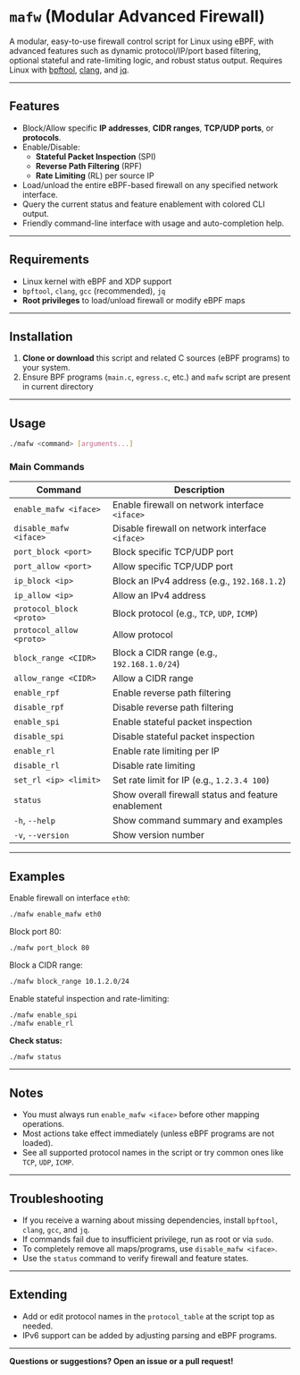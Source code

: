 # `mafw` (Modular Advanced Firewall)

A modular, easy-to-use firewall control script for Linux using eBPF, with advanced features such as dynamic protocol/IP/port based filtering, optional stateful and rate-limiting logic, and robust status output. Requires Linux with [bpftool](https://man7.org/linux/man-pages/man8/bpftool.8.html), [clang](https://clang.llvm.org/), and [jq](https://stedolan.github.io/jq/).

---

## Features

- Block/Allow specific **IP addresses**, **CIDR ranges**, **TCP/UDP ports**, or **protocols**.
- Enable/Disable:
  - **Stateful Packet Inspection** (SPI)
  - **Reverse Path Filtering** (RPF)
  - **Rate Limiting** (RL) per source IP
- Load/unload the entire eBPF-based firewall on any specified network interface.
- Query the current status and feature enablement with colored CLI output.
- Friendly command-line interface with usage and auto-completion help.

---

## Requirements

- Linux kernel with eBPF and XDP support
- `bpftool`, `clang`, `gcc` (recommended), `jq`
- **Root privileges** to load/unload firewall or modify eBPF maps

---

## Installation

1. **Clone or download** this script and related C sources (eBPF programs) to your system.
2. Ensure BPF programs (`main.c`, `egress.c`, etc.) and `mafw` script are present in current directory
---

## Usage

```bash
./mafw <command> [arguments...]
```

### Main Commands

| Command                      | Description                                                           |
|------------------------------|-----------------------------------------------------------------------|
| `enable_mafw <iface>`        | Enable firewall on network interface `<iface>`                        |
| `disable_mafw <iface>`       | Disable firewall on network interface `<iface>`                       |
| `port_block <port>`          | Block specific TCP/UDP port                                          |
| `port_allow <port>`          | Allow specific TCP/UDP port                                          |
| `ip_block <ip>`              | Block an IPv4 address (e.g., `192.168.1.2`)                          |
| `ip_allow <ip>`              | Allow an IPv4 address                                                |
| `protocol_block <proto>`     | Block protocol (e.g., `TCP`, `UDP`, `ICMP`)                          |
| `protocol_allow <proto>`     | Allow protocol                                                       |
| `block_range <CIDR>`         | Block a CIDR range (e.g., `192.168.1.0/24`)                          |
| `allow_range <CIDR>`         | Allow a CIDR range                                                   |
| `enable_rpf`                 | Enable reverse path filtering                                        |
| `disable_rpf`                | Disable reverse path filtering                                       |
| `enable_spi`                 | Enable stateful packet inspection                                    |
| `disable_spi`                | Disable stateful packet inspection                                   |
| `enable_rl`                  | Enable rate limiting per IP                                          |
| `disable_rl`                 | Disable rate limiting                                                |
| `set_rl <ip> <limit>`        | Set rate limit for IP (e.g., `1.2.3.4 100`)                          |
| `status`                     | Show overall firewall status and feature enablement                  |
| `-h`, `--help`               | Show command summary and examples                                    |
| `-v`, `--version`            | Show version number                                                  |

---

## Examples

Enable firewall on interface `eth0`:

```bash
./mafw enable_mafw eth0
```

Block port 80:

```bash
./mafw port_block 80
```

Block a CIDR range:

```bash
./mafw block_range 10.1.2.0/24
```

Enable stateful inspection and rate-limiting:

```bash
./mafw enable_spi
./mafw enable_rl
```

**Check status:**
```bash
./mafw status
```

---

## Notes

- You must always run `enable_mafw <iface>` before other mapping operations.
- Most actions take effect immediately (unless eBPF programs are not loaded).
- See all supported protocol names in the script or try common ones like `TCP`, `UDP`, `ICMP`.

---

## Troubleshooting

- If you receive a warning about missing dependencies, install `bpftool`, `clang`, `gcc`, and `jq`.
- If commands fail due to insufficient privilege, run as root or via `sudo`.
- To completely remove all maps/programs, use `disable_mafw <iface>`.
- Use the `status` command to verify firewall and feature states.

---

## Extending

- Add or edit protocol names in the `protocol_table` at the script top as needed.
- IPv6 support can be added by adjusting parsing and eBPF programs.

---

**Questions or suggestions? Open an issue or a pull request!**
